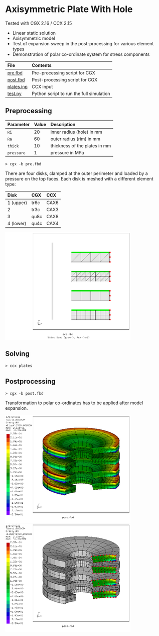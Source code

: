 # Axisymmetric Plate With Hole
Tested with CGX 2.16 / CCX 2.15

+ Linear static solution
+ Axisymmetric model
+ Test of expansion sweep in the post-processing for various element types
+ Demonstration of polar co-ordinate system for stress components

File                      | Contents    
:-------------           | :-------------         
[pre.fbd](pre.fbd)       |Pre-processing script for CGX     
[post.fbd](post.fbd)     | Post-processing script for CGX
[plates.inp](plates.inp) | CCX input
[test.py](test.py)       | Python script to run the full simulation

## Preprocessing

| Parameter      | Value   | Description                       |
| :------------- |  :----  | :-------------                    |
| `Ri`           | 20      | inner radius (hole) in mm         |
| `Ra`           | 60      | outer radius (rim) in mm          |
| `thick`        | 10      | thickness of the plates in mm     |
| `pressure`     | 1       | pressure in MPa                   |

```
> cgx -b pre.fbd
```
There are four disks, clamped at the outer perimeter and loaded by a pressure on the top faces. Each disk is meshed with a different element type:

Disk     |CGX  | CCX
:--      |:--  | :--
1 (upper)|tr6c |CAX6
2        |tr3c | CAX3
3        |qu8c | CAX8
4 (lower)|qu4c | CAX4

<img src="mesh.png" width="400" title="Disks with different element types. Centerline added just for clarity">

## Solving
```
> ccx plates
```

## Postprocessing
```
> cgx -b post.fbd
```
Transformation to polar co-ordinates has to be applied after model expansion.

<img src="polar.png" width="400" title="Expanded model, radial normal stress SRR"><img src="2D3D.png" width="400" title="Expanded model with just the base region coloured">
